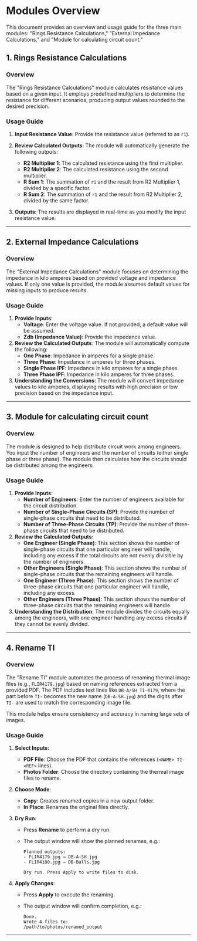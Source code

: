 # Modules Overview

This document provides an overview and usage guide for the three main modules: "Rings Resistance Calculations," "External Impedance Calculations," and "Module for calculating circuit count."

## 1. Rings Resistance Calculations

### Overview

The "Rings Resistance Calculations" module calculates resistance values based on a given input. It employs predefined multipliers to determine the resistance for different scenarios, producing output values rounded to the desired precision.

### Usage Guide

1. **Input Resistance Value**: Provide the resistance value (referred to as `r1`).
2. **Review Calculated Outputs**: The module will automatically generate the following outputs:
   - **R2 Multiplier 1**: The calculated resistance using the first multiplier.
   - **R2 Multiplier 2**: The calculated resistance using the second multiplier.
   - **R Sum 1**: The summation of `r1` and the result from R2 Multiplier 1, divided by a specific factor.
   - **R Sum 2**: The summation of `r1` and the result from R2 Multiplier 2, divided by the same factor.

3. **Outputs**: The results are displayed in real-time as you modify the input resistance value.

---

## 2. External Impedance Calculations

### Overview

The "External Impedance Calculations" module focuses on determining the impedance in kilo amperes based on provided voltage and impedance values. If only one value is provided, the module assumes default values for missing inputs to produce results.

### Usage Guide

1. **Provide Inputs**:
   - **Voltage**: Enter the voltage value. If not provided, a default value will be assumed.
   - **Zdb (Impedance Value)**: Provide the impedance value.
2. **Review the Calculated Outputs**: The module will automatically compute the following:
   - **One Phase**: Impedance in amperes for a single phase.
   - **Three Phase**: Impedance in amperes for three phases.
   - **Single Phase IPF**: Impedance in kilo amperes for a single phase.
   - **Three Phase IPF**: Impedance in kilo amperes for three phases.
3. **Understanding the Conversions**: The module will convert impedance values to kilo amperes, displaying results with high precision or low precision based on the impedance input.

---

## 3. Module for calculating circuit count

### Overview

The module is designed to help distribute circuit work among engineers. You input the number of engineers and the number of circuits (either single phase or three phase). The module then calculates how the circuits should be distributed among the engineers.

### Usage Guide

1. **Provide Inputs**:
   - **Number of Engineers**: Enter the number of engineers available for the circuit distribution.
   - **Number of Single-Phase Circuits (SP)**: Provide the number of single-phase circuits that need to be distributed.
   - **Number of Three-Phase Circuits (TP)**: Provide the number of three-phase circuits that need to be distributed.
2. **Review the Calculated Outputs**:
   - **One Engineer (Single Phase)**: This section shows the number of single-phase circuits that one particular engineer will handle, including any excess if the total circuits are not evenly divisible by the number of engineers.
   - **Other Engineers (Single Phase)**: This section shows the number of single-phase circuits that the remaining engineers will handle.
   - **One Engineer (Three Phase)**: This section shows the number of three-phase circuits that one particular engineer will handle, including any excess.
   - **Other Engineers (Three Phase)**: This section shows the number of three-phase circuits that the remaining engineers will handle.
3. **Understanding the Distribution**: The module divides the circuits equally among the engineers, with one engineer handling any excess circuits if they cannot be evenly divided.

---

## 4. Rename TI

### Overview

The "Rename TI" module automates the process of renaming thermal image files (e.g., `FLIR4179.jpg`) based on naming references extracted from a provided PDF. The PDF includes text lines like `DB-A/SH TI-4179`, where the part before `TI-` becomes the new name (`DB-A-SH.jpg`) and the digits after `TI-` are used to match the corresponding image file.

This module helps ensure consistency and accuracy in naming large sets of images.

### Usage Guide

1. **Select Inputs**:
   - **PDF File**: Choose the PDF that contains the references (`<NAME> TI-<REF>` lines).
   - **Photos Folder**: Choose the directory containing the thermal image files to rename.
2. **Choose Mode**:
   - **Copy**: Creates renamed copies in a new output folder.
   - **In Place**: Renames the original files directly.
3. **Dry Run**:
   - Press **Rename** to perform a dry run.
   - The output window will show the planned renames, e.g.:

     ```
     Planned outputs:
     - FLIR4179.jpg → DB-A-SH.jpg
     - FLIR4180.jpg → DB-Balls.jpg

     Dry run. Press Apply to write files to disk.
     ```

4. **Apply Changes**:
   - Press **Apply** to execute the renaming.
   - The output window will confirm completion, e.g.:

     ```
     Done.
     Wrote 4 files to:
     /path/to/photos/renamed_output
     ```

---
